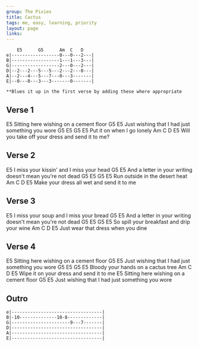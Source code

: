 ```yaml
---
group: The Pixies
title: Cactus
tags: me, easy, learning, priority
layout: page
links:
---
```


```chordpro
    E5      G5      Am  C   D
e|------------------0---0---2---|
B|------------------1---1---3---|
G|------------------2---0---2---|
D|--2---2---5---5---2---2---0---|
A|--2---4---5---7---0---3-------|
E|--0---0---3---3-------0-------|

**Blues it up in the first verse by adding these where appropriate
```

## Verse 1

E5
Sitting here wishing on a cement floor
     G5                      E5
Just wishing that I had just something you wore
G5     E5        G5     E5
Put it on when I go lonely
         Am            C         D          E5
Will you take off your dress and send it to me?

## Verse 2

E5
I miss your kissin' and I miss your head
       G5                             E5
And a letter in your writing doesn't mean you're not dead
G5       E5          G5     E5
Run outside in the desert heat
           Am        C       D         E5
Make your dress all wet and send it to me

## Verse 3

E5
I miss your soup and I miss your bread
       G5                             E5
And a letter in your writing doesn't mean you're not dead
G5              E5           G5        E5
So spill your breakfast and drip your wine
     Am         C         D     E5
Just wear that dress when you dine

## Verse 4

E5
Sitting here wishing on a cement floor
       G5                             E5
Just wishing that I had just something you wore
G5       E5          G5     E5
Bloody your hands on a cactus tree
  Am             C          D        E5
Wipe it on your dress and send it to me
E5
Sitting here wishing on a cement floor
       G5                             E5
Just wishing that I had just something you wore

## Outro

```chordpro
e|----------------------------------|
B|-10--------------10-8-------------|
G|----------------------9---7-------|
D|----------------------------------|
A|----------------------------------|
E|----------------------------------|
```
